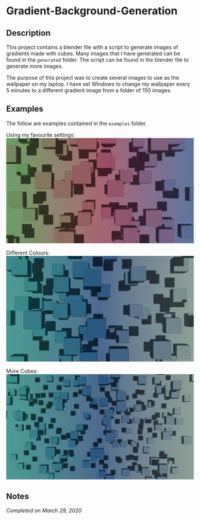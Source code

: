 # Gradient-Background-Generation
 
## Description
This project contains a blender file with a script to generate images of gradients made with cubes. Many images that I have generated can be found in the `generated` folder. The script can be found in the blender file to generate more images.

The purpose of this project was to create several images to use as the wallpaper on my laptop. I have set Windows to change my wallpaper every 5 minutes to a different gradient image from a folder of 150 images.

## Examples
The follow are examples contained in the `examples` folder.

Using my favourite settings:
![/final/color_cubes_0.png](/examples/example-1.png "Example 1")

Different Colours:
![/final/color_cubes_1.png](/examples/example-2.png "Example 2")

More Cubes:
![/final/color_cubes_2.png](/examples/example-3.png "Example 3")

## Notes
_Completed on March 29, 2020_
